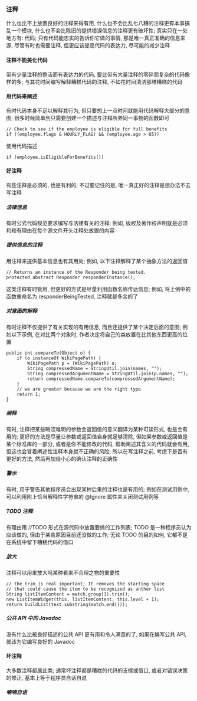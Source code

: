 ### 注释
什么也比不上放置良好的注释来得有用, 什么也不会比乱七八糟的注释更有本事搞乱一个模块, 什么也不会比陈旧的提供错误信息的注释更有破坏性; 真实只在一处地方有: 代码; 只有代码能忠实的告诉你它做的事情, 那是唯一真正准确的信息来源, 尽管有时也需要注释, 但更应该提高代码的表达力, 尽可能的减少注释

#### 注释不能美化代码
带有少量注释的整洁而有表达力的代码, 要比带有大量注释的零碎而复杂的代码像样的多; 与其花时间编写解释糟糕代码的注释, 不如花时间清洁那堆糟糕的代码

#### 用代码来阐述
有时代码本身不足以解释其行为, 但只要想上一点时间就能用代码解释大部分的意图; 很多时候简单到只需要创建一个描述与注释所养同一事物的函数即可
```
// Check to see if the employee is eligible for full benefits
if ((employee.flags & HOURLY_FLAG) && (employee.age > 65))
```
使用代码描述
```
if (employee.isEligibleForBenefits())
```

#### 好注释
有些注释是必须的, 也是有利的; 不过要记住的是, 唯一真正好的注释是想办法不去写注释

##### 法律信息
有时公式代码规范要求编写与法律有关的注释; 例如, 版权及著作权声明就是必须和和有理由在每个源文件开头注释处放置的内容

##### 提供信息的注释
用注释来提供基本信息也有其用处; 例如, 以下注释解释了某个抽象方法的返回值
```
// Returns an instance of the Responder being tested.
protected abstract Responder responderInstance();
```
这类注释有时管用, 但更好的方式是尽量利用函数名称传达信息; 例如, 将上例中的函数重命名为 responderBeingTested, 注释就是多余的了

##### 对意图的解释
有时注释不仅提供了有关实现的有用信息, 而且还提供了某个决定后面的意图; 例如以下示例, 在对比两个对象时, 作者决定将自己的类放置在比其他东西更高的位置
```
public int compareTo(Object o) {
    if (o instanceOf WikiPagePath) {
        WikiPagePath p = (WikiPagePath) o;
        String compressedName = StringUtil.join(names, "");
        String compressedArgumentName = StringUtil.join(p.names, "");
        return compressedName.compareTo(compressedArgumentName);
    }
    // we are greater because we are the right type
    return 1;
}
```

##### 阐释
有时, 注释把某些晦涩难明的参数会返回值的意义翻译为某种可读形式, 也是会有用的; 更好的方法是尽量让参数或返回值自身就足够清除, 但如果参数或返回值是某个标准库的一部分, 或者是你不能修改的代码, 帮助阐述其含义的代码就会有用, 但这也会冒着阐述性注释本身就不正确的风险; 所以在写注释之前, 考虑下是否有更好的方法, 然后再加倍小心的确认注释的正确性

##### 警示
有时, 用于警告其他程序员会出现某种后果的注释也是有用的; 例如在测试用例中, 可以利用附上恰当解释性字符串的 @Ignore 属性来关闭测试用例等

##### TODO 注释
有理由用 //TODO 形式在源代码中放置要做的工作列表; TODO 是一种程序员认为应该做的, 但由于某些原因目前还没做的工作; 无论 TODO 的目的如何, 它都不是在系统中留下糟糕代码的借口

##### 放大
注释可以用来放大吗某种看来不合理之物的重要性
```
// the trim is real important; It removes the starting space
// that could cause the item to be recognized as anther list
String listItemContent = match.group(3).trim();
new ListItemWidget(this, listItemContent, this.level + 1);
return buildList(text.substring(match.end()));
```

##### 公共 API 中的 Javadoc
没有什么比被良好描述的公共 API 更有用和令人满意的了, 如果在编写公共 API, 就该为它编写良好的 Javadoc

#### 坏注释
大多数注释都属此类; 通常坏注释都是糟糕的代码的支撑或借口, 或者对错误决策的修正, 基本上等于程序员自话自说

##### 喃喃自语
